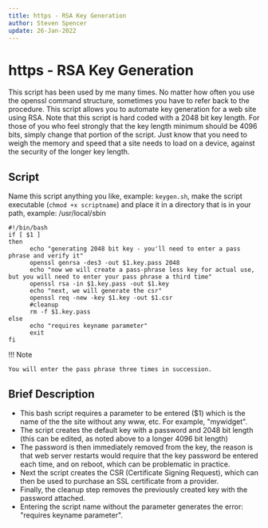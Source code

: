 ```yaml
---
title: https - RSA Key Generation
author: Steven Spencer
update: 26-Jan-2022
---
```


# https - RSA Key Generation

This script has been used by me many times. No matter how often you use the openssl command structure, sometimes you have to refer back to the procedure. This script allows you to automate key generation for a web site using RSA. Note that this script is hard coded with a 2048 bit key length. For those of you who feel strongly that the key length minimum should be 4096 bits, simply change that portion of the script. Just know that you need to weigh the memory and speed that a site needs to load on a device, against the security of the longer key length.

## Script

Name this script anything you like, example: `keygen.sh`, make the script executable (`chmod +x scriptname`) and place it in a directory that is in your path, example: /usr/local/sbin

```
#!/bin/bash
if [ $1 ]
then
      echo "generating 2048 bit key - you'll need to enter a pass phrase and verify it"
      openssl genrsa -des3 -out $1.key.pass 2048
      echo "now we will create a pass-phrase less key for actual use, but you will need to enter your pass phrase a third time"
      openssl rsa -in $1.key.pass -out $1.key
      echo "next, we will generate the csr"
      openssl req -new -key $1.key -out $1.csr
      #cleanup
      rm -f $1.key.pass
else
      echo "requires keyname parameter"
      exit
fi
```

!!! Note

    You will enter the pass phrase three times in succession.

## Brief Description

* This bash script requires a parameter to be entered ($1) which is the name of the the site without any www, etc. For example, "mywidget".
* The script creates the default key with a password and 2048 bit length (this can be edited, as noted above to a longer 4096 bit length)
* The password is then immediately removed from the key, the reason is that web server restarts would require that the key password be entered each time, and on reboot, which can be problematic in practice.
* Next the script creates the CSR (Certificate Signing Request), which can then be used to purchase an SSL certificate from a provider.
* Finally, the cleanup step removes the previously created key with the password attached.
* Entering the script name without the parameter generates the error: "requires keyname parameter".

